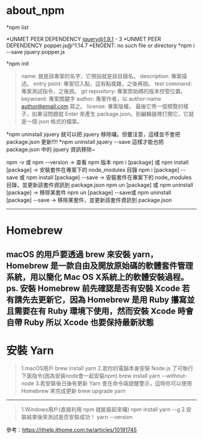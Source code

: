 # about_npm

*npm list

*UNMET PEER DEPENDENCY jquery@1.9.1 - 3
*UNMET PEER DEPENDENCY popper.js@^1.14.7
*ENOENT: no such file or directory
*npm i --save jquery popper.js

*npm init

>name: 就是該專案的名字，它預設就是該目錄名。
>description: 專案描述。
>entry point: 專案切入點，這有點複雜，之後再說。
>test command: 專案測試指令，之後說。
>git repository: 專案原始碼的版本控管位置。
>keywoard: 專案關鍵字
>author: 專案作者，以 author-name <author@email.com> 寫之。
>license: 專案版權。
>最後它秀一個預覽的樣子，如果沒問題就 Enter 來產生 package.json。到編輯器裡打開它，它就是一個 json 格式的檔案。

*npm uninstall jquery 就可以把 jquery 移除囉。但要注意，這樣並不會把 package.json 更新!!!!
*npm uninstall jquery --save 這樣才能也把 package.json 中的 jquery 資訊移除~

npm -v 或 npm --version → 查看 npm 版本
npm i [package] 或 npm install [package] → 安裝套件在專案下的 node_modules 目錄
npm i [package] --save 或 npm install [package] --save → 安裝套件在專案下的 node_modules 目錄，並更新該套件資訊到 package.json
npm un [package] 或 npm uninstall [package] → 移除某套件
npm un [package] --save或 npm uninstall [package] --save → 移除某套件，並更新該套件資訊到 package.json

-----------------------------------------
# Homebrew
macOS 的用戶要透過 brew 來安裝 yarn，Homebrew 是一款自由及開放原始碼的軟體套件管理系統，用以簡化 Mac OS X系統上的軟體安裝過程。
ps. 安裝 Homebrew 前先確認是否有安裝 Xcode 若有請先去更新它，因為 Homebrew 是用 Ruby 攥寫並且需要在有 Ruby 環境下使用，然而安裝 Xcode 時會自帶 Ruby 所以 Xcode 也要保持最新狀態
-----------------------------------------
# 安裝 Yarn
>1.macOS用戶
>brew install yarn
>2.若你的電腦本身安裝 Node.js 了可執行下面指令(因為安裝node會一起安裝npm)
>brew install yarn --without-node
>3.若安裝後日後有更新 Yarn 會在命令端提醒警示，這時你可以使用 Homebrew 來完成更新
>brew upgrade yarn
-----------------------------------------
>1.Windows用戶(直接利用 npm 就能裝起來囉)
>npm install yarn --g
>2.安裝結束後來測試是否安裝成功！
>yarn --version

參考：https://ithelp.ithome.com.tw/articles/10191745


